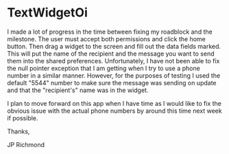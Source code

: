# TextWidgetOi

I made a lot of progress in the time between fixing my roadblock and the milestone.
The user must accept both permissions and click the home button. Then drag a widget to the screen and fill out the data fields marked. 
This will put the name of the recipient and the message you want to send them into the shared preferences.
Unfortunately, I have not been able to fix the null pointer exception that I am getting when I try to use a phone number in a similar manner.
However, for the purposes of testing I used the default "5544" number to make sure the message was sending on update and that the "recipient's" name was in the widget.

I plan to move forward on this app when I have time as I would like to fix the obvious issue with the actual phone numbers by around this time next week if possible.

Thanks,

JP Richmond

